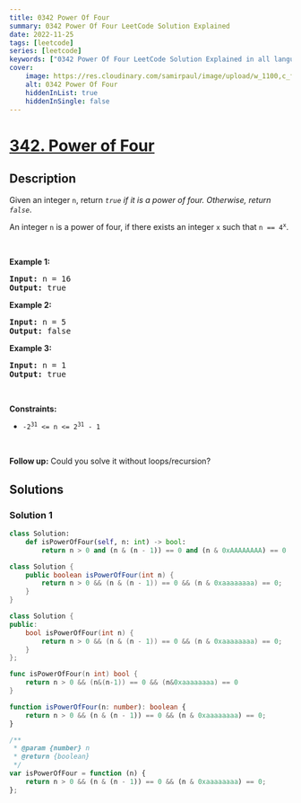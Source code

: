 ```yaml
---
title: 0342 Power Of Four
summary: 0342 Power Of Four LeetCode Solution Explained
date: 2022-11-25
tags: [leetcode]
series: [leetcode]
keywords: ["0342 Power Of Four LeetCode Solution Explained in all languages", "0342 Power Of Four", "LeetCode", "leetcode solution in Python3 C++ Java Go PHP Ruby Swift TypeScript Rust C# JavaScript C", "GeeksforGeeks", "InterviewBit", "Coding Ninjas", "HackerRank", "HackerEarth", "CodeChef", "TopCoder", "AlgoExpert", "freeCodeCamp", "Codeforces", "GitHub", "AtCoder", "Samir Paul"]
cover:
    image: https://res.cloudinary.com/samirpaul/image/upload/w_1100,c_fit,co_rgb:FFFFFF,l_text:Arial_75_bold:0342 Power Of Four - Solution Explained/problem-solving.webp
    alt: 0342 Power Of Four
    hiddenInList: true
    hiddenInSingle: false
---
```



# [342. Power of Four](https://leetcode.com/problems/power-of-four)


## Description

<p>Given an integer <code>n</code>, return <em><code>true</code> if it is a power of four. Otherwise, return <code>false</code></em>.</p>

<p>An integer <code>n</code> is a power of four, if there exists an integer <code>x</code> such that <code>n == 4<sup>x</sup></code>.</p>

<p>&nbsp;</p>
<p><strong class="example">Example 1:</strong></p>
<pre><strong>Input:</strong> n = 16
<strong>Output:</strong> true
</pre><p><strong class="example">Example 2:</strong></p>
<pre><strong>Input:</strong> n = 5
<strong>Output:</strong> false
</pre><p><strong class="example">Example 3:</strong></p>
<pre><strong>Input:</strong> n = 1
<strong>Output:</strong> true
</pre>
<p>&nbsp;</p>
<p><strong>Constraints:</strong></p>

<ul>
	<li><code>-2<sup>31</sup> &lt;= n &lt;= 2<sup>31</sup> - 1</code></li>
</ul>

<p>&nbsp;</p>
<strong>Follow up:</strong> Could you solve it without loops/recursion?

## Solutions

### Solution 1

<!-- tabs:start -->

```python
class Solution:
    def isPowerOfFour(self, n: int) -> bool:
        return n > 0 and (n & (n - 1)) == 0 and (n & 0xAAAAAAAA) == 0
```

```java
class Solution {
    public boolean isPowerOfFour(int n) {
        return n > 0 && (n & (n - 1)) == 0 && (n & 0xaaaaaaaa) == 0;
    }
}
```

```cpp
class Solution {
public:
    bool isPowerOfFour(int n) {
        return n > 0 && (n & (n - 1)) == 0 && (n & 0xaaaaaaaa) == 0;
    }
};
```

```go
func isPowerOfFour(n int) bool {
	return n > 0 && (n&(n-1)) == 0 && (n&0xaaaaaaaa) == 0
}
```

```ts
function isPowerOfFour(n: number): boolean {
    return n > 0 && (n & (n - 1)) == 0 && (n & 0xaaaaaaaa) == 0;
}
```

```js
/**
 * @param {number} n
 * @return {boolean}
 */
var isPowerOfFour = function (n) {
    return n > 0 && (n & (n - 1)) == 0 && (n & 0xaaaaaaaa) == 0;
};
```

<!-- tabs:end -->

<!-- end -->
